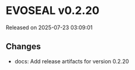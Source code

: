 # EVOSEAL v0.2.20
Released on 2025-07-23 03:09:01

## Changes
- docs: Add release artifacts for version 0.2.20
